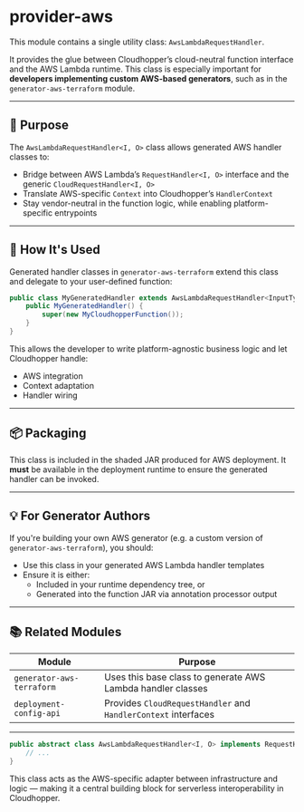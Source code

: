 # provider-aws

This module contains a single utility class: `AwsLambdaRequestHandler`.

It provides the glue between Cloudhopper’s cloud-neutral function interface and the AWS Lambda runtime. This class is especially important for **developers implementing custom AWS-based generators**, such as in the `generator-aws-terraform` module.

---

## 🚀 Purpose

The `AwsLambdaRequestHandler<I, O>` class allows generated AWS handler classes to:

- Bridge between AWS Lambda’s `RequestHandler<I, O>` interface and the generic `CloudRequestHandler<I, O>`
- Translate AWS-specific `Context` into Cloudhopper’s `HandlerContext`
- Stay vendor-neutral in the function logic, while enabling platform-specific entrypoints

---

## 🔧 How It's Used

Generated handler classes in `generator-aws-terraform` extend this class and delegate to your user-defined function:

```java
public class MyGeneratedHandler extends AwsLambdaRequestHandler<InputType, OutputType> {
    public MyGeneratedHandler() {
        super(new MyCloudhopperFunction());
    }
}
```

This allows the developer to write platform-agnostic business logic and let Cloudhopper handle:

- AWS integration
- Context adaptation
- Handler wiring

---

## 📦 Packaging

This class is included in the shaded JAR produced for AWS deployment. It **must** be available in the deployment runtime to ensure the generated handler can be invoked.

---

## 💡 For Generator Authors

If you're building your own AWS generator (e.g. a custom version of `generator-aws-terraform`), you should:

- Use this class in your generated AWS Lambda handler templates
- Ensure it is either:
  - Included in your runtime dependency tree, or
  - Generated into the function JAR via annotation processor output

---

## 📚 Related Modules

| Module | Purpose |
|--------|---------|
| `generator-aws-terraform` | Uses this base class to generate AWS Lambda handler classes |
| `deployment-config-api` | Provides `CloudRequestHandler` and `HandlerContext` interfaces |

---

```java title="AwsLambdaRequestHandler.java"
public abstract class AwsLambdaRequestHandler<I, O> implements RequestHandler<I, O> {
    // ...
}
```

This class acts as the AWS-specific adapter between infrastructure and logic — making it a central building block for serverless interoperability in Cloudhopper.
